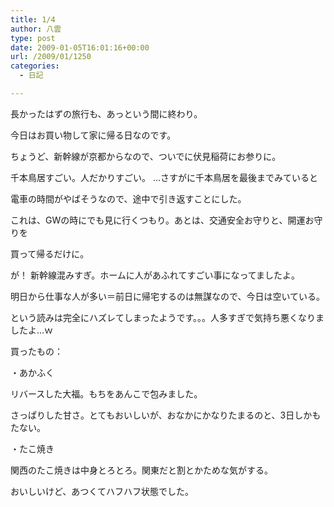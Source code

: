 ```yaml
---
title: 1/4
author: 八雲
type: post
date: 2009-01-05T16:01:16+00:00
url: /2009/01/1250
categories:
  - 日記

---
```

長かったはずの旅行も、あっという間に終わり。
  
今日はお買い物して家に帰る日なのです。

ちょうど、新幹線が京都からなので、ついでに伏見稲荷にお参りに。
  
千本鳥居すごい。人だかりすごい。 …さすがに千本鳥居を最後までみていると
  
電車の時間がやばそうなので、途中で引き返すことにした。
  
これは、GWの時にでも見に行くつもり。あとは、交通安全お守りと、開運お守りを
  
買って帰るだけに。

が！ 新幹線混みすぎ。ホームに人があふれてすごい事になってましたよ。
  
明日から仕事な人が多い＝前日に帰宅するのは無謀なので、今日は空いている。
  
という読みは完全にハズレてしまったようです。。。人多すぎで気持ち悪くなりましたよ…ｗ

買ったもの：
  
・あかふく
  
リバースした大福。もちをあんこで包みました。
  
さっぱりした甘さ。とてもおいしいが、おなかにかなりたまるのと、3日しかもたない。
  
・たこ焼き
  
関西のたこ焼きは中身とろとろ。関東だと割とかためな気がする。
  
おいしいけど、あつくてハフハフ状態でした。